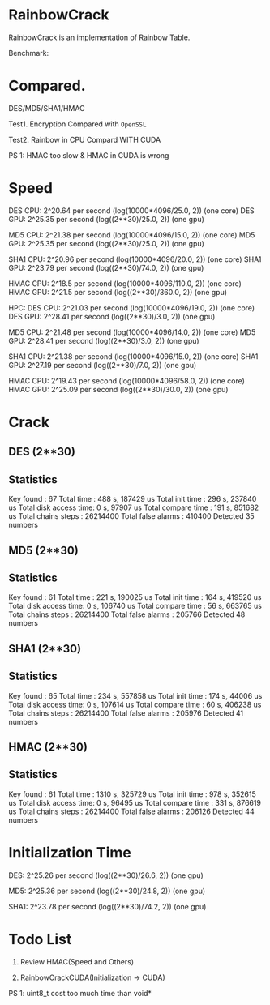 RainbowCrack
=====

RainbowCrack is an implementation of Rainbow Table.

Benchmark:

Compared. 
====
DES/MD5/SHA1/HMAC

Test1. Encryption Compared with `OpenSSL`

Test2. Rainbow in CPU Compard WITH CUDA

PS 1: HMAC too slow & HMAC in CUDA is wrong

Speed
=====
DES CPU: 2^20.64 per second (log(10000*4096/25.0, 2)) (one core)
DES GPU: 2^25.35 per second (log((2**30)/25.0, 2)) (one gpu)

MD5 CPU: 2^21.38 per second (log(10000*4096/15.0, 2)) (one core)
MD5 GPU: 2^25.35 per second (log((2**30)/25.0, 2)) (one gpu)

SHA1 CPU: 2^20.96 per second (log(10000*4096/20.0, 2)) (one core)
SHA1 GPU: 2^23.79 per second (log((2**30)/74.0, 2)) (one gpu)

HMAC CPU: 2^18.5 per second (log(10000*4096/110.0, 2)) (one core)
HMAC GPU: 2^21.5 per second (log((2**30)/360.0, 2)) (one gpu)

HPC:
DES CPU: 2^21.03 per second (log(10000*4096/19.0, 2)) (one core)
DES GPU: 2^28.41 per second (log((2**30)/3.0, 2)) (one gpu)

MD5 CPU: 2^21.48 per second (log(10000*4096/14.0, 2)) (one core)
MD5 GPU: 2^28.41 per second (log((2**30)/3.0, 2)) (one gpu)

SHA1 CPU: 2^21.38 per second (log(10000*4096/15.0, 2)) (one core)
SHA1 GPU: 2^27.19 per second (log((2**30)/7.0, 2)) (one gpu)

HMAC CPU: 2^19.43 per second (log(10000*4096/58.0, 2)) (one core)
HMAC GPU: 2^25.09 per second (log((2**30)/30.0, 2)) (one gpu)

Crack
=====
DES (2**30)
-------------------------------------------------------
Statistics
-------------------------------------------------------
Key found             : 67
Total time            : 488 s, 187429 us
Total init time       : 296 s, 237840 us
Total disk access time: 0 s, 97907 us
Total compare time    : 191 s, 851682 us
Total chains steps    : 26214400
Total false alarms    : 410400
Detected 35 numbers

MD5 (2**30)
-------------------------------------------------------
Statistics
-------------------------------------------------------
Key found             : 61
Total time            : 221 s, 190025 us
Total init time       : 164 s, 419520 us
Total disk access time: 0 s, 106740 us
Total compare time    : 56 s, 663765 us
Total chains steps    : 26214400
Total false alarms    : 205766
Detected 48 numbers

SHA1 (2**30)
-------------------------------------------------------
Statistics
-------------------------------------------------------
Key found             : 65
Total time            : 234 s, 557858 us
Total init time       : 174 s, 44006 us
Total disk access time: 0 s, 107614 us
Total compare time    : 60 s, 406238 us
Total chains steps    : 26214400
Total false alarms    : 205976
Detected 41 numbers


HMAC (2**30)
-------------------------------------------------------
Statistics
-------------------------------------------------------
Key found             : 61
Total time            : 1310 s, 325729 us
Total init time       : 978 s, 352615 us
Total disk access time: 0 s, 96495 us
Total compare time    : 331 s, 876619 us
Total chains steps    : 26214400
Total false alarms    : 206126
Detected 44 numbers

Initialization Time
===
DES:  2^25.26 per second (log((2**30)/26.6, 2)) (one gpu)

MD5:  2^25.36 per second (log((2**30)/24.8, 2)) (one gpu)

SHA1: 2^23.78 per second (log((2**30)/74.2, 2)) (one gpu)

Todo List
===
1. Review HMAC(Speed and Others)

2. RainbowCrackCUDA(Initialization -> CUDA)

PS 1: uint8_t cost too much time than void*